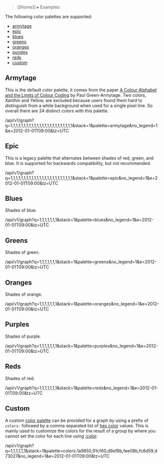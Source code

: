 > [[Home]] ▸ Examples

The following color palettes are supported:

* [armytage](#armytage)
* [epic](#epic)
* [blues](#blues)
* [greens](#greens)
* [oranges](#oranges)
* [purples](#purples)
* [reds](#reds)
* [custom](#custom)

## Armytage

This is the default color palette, it comes from the paper
[A Colour Alphabet and the Limits of Colour Coding](http://www.aic-color.org/journal/previous_archivos/v5/jaic_v5_06.pdf)
by Paul Green-Armytage. Two colors, Xanthin and Yellow, are excluded because users found them hard
to distinguish from a white background when used for a single pixel line. So overall there are
24 distinct colors with this palette.

/api/v1/graph?q=1,1,1,1,1,1,1,1,1,1,1,1,1,1,1,1,1,1,1,1,1,1,1,1&stack=1&palette=armytage&no_legend=1&e=2012-01-01T09:00&tz=UTC

## Epic

This is a legacy palette that alternates between shades of red, green, and blue. It is supported
for backwards compatibility, but not recommended.

/api/v1/graph?q=1,1,1,1,1,1,1,1,1,1,1,1,1,1,1,1,1,1,1,1,1,1,1,1&stack=1&palette=epic&no_legend=1&e=2012-01-01T09:00&tz=UTC

## Blues

Shades of blue.

/api/v1/graph?q=1,1,1,1,1,1,1&stack=1&palette=blues&no_legend=1&e=2012-01-01T09:00&tz=UTC

## Greens

Shades of green.

/api/v1/graph?q=1,1,1,1,1,1,1&stack=1&palette=greens&no_legend=1&e=2012-01-01T09:00&tz=UTC

## Oranges

Shades of orange.

/api/v1/graph?q=1,1,1,1,1,1,1&stack=1&palette=oranges&no_legend=1&e=2012-01-01T09:00&tz=UTC

## Purples

Shades of purple.

/api/v1/graph?q=1,1,1,1,1,1,1&stack=1&palette=purples&no_legend=1&e=2012-01-01T09:00&tz=UTC

## Reds

Shades of red.

/api/v1/graph?q=1,1,1,1,1,1,1&stack=1&palette=reds&no_legend=1&e=2012-01-01T09:00&tz=UTC

## Custom

A custom [color palette](Color-Palettes) can be provided for a graph by using a prefix of `colors:` followed by
a comma separated list of [hex color](style-color) values. This is mainly used to customize the
colors for the result of a group by where you cannot set the color for each line using
[:color](style-color).

/api/v1/graph?q=1,1,1,1,1,1&stack=1&palette=colors:1a9850,91cf60,d9ef8b,fee08b,fc8d59,d73027&no_legend=1&e=2012-01-01T09:00&tz=UTC
